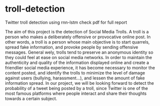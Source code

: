 # troll-detection
Twitter troll detection using rnn-lstm
check pdf for full report

The aim of this project is the detection of Social Media Trolls. A troll is a
person who makes a deliberately offensive or provocative online post. In other
words, a troll is a person whose main objective is to start quarrels, spread fake
information, and provoke people by sending offensive messages. General wely,
trolls tend to preserve an anonymous identity so they could feel at ease on social
media networks.
In order to maintain the authenticity and quality of the information displayed
online and create a friendlier social media experience, it has become necessary
to monitor the content posted, and identify the trolls to minimize the level of
damage against users (bullying, harassment...), and lessen the amount of fake
information spread.
In our project, we will be looking forward to detect the probability of a tweet
being posted by a troll, since Twitter is one of the most famous platforms where
people interact and share their thoughts towards a certain subject.
